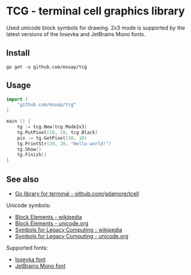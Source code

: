 # TCG - terminal cell graphics library

Used unicode block symbols for drawing. 2x3 mode is supported by the latest versions of the Iosevka and JetBrains Mono fonts.

## Install

    go get -u github.com/msoap/tcg

## Usage

```go
import (
    "github.com/msoap/tcg"
)

main () {
    tg := tcg.New(tcg.Mode2x3)
    tg.PutPixel(10, 10, tcg.Black)
    pix := tg.GetPixel(10, 10)
    tg.PrintStr(20, 20, "Hello world!")
    tg.Show()
    tg.Finish()
}
```

## See also

  * [Go library for terminal - github.com/gdamore/tcell](https://github.com/gdamore/tcell/)

Unicode symbols:

  * [Block Elements - wikipedia](https://en.wikipedia.org/wiki/Block_Elements)
  * [Block Elements - unicode.org](https://www.unicode.org/charts/PDF/U2580.pdf)
  * [Symbols for Legacy Computing - wikipedia](https://en.wikipedia.org/wiki/Symbols_for_Legacy_Computing)
  * [Symbols for Legacy Computing - unicode.org](http://unicode.org/charts/PDF/U1FB00.pdf)

Supported fonts:

  * [Iosevka font](https://github.com/be5invis/Iosevka)
  * [JetBrains Mono font](https://github.com/JetBrains/JetBrainsMono)
